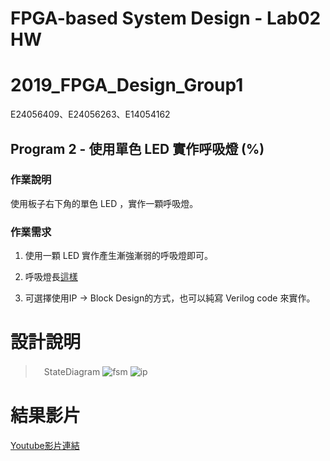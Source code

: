 # FPGA-based System Design - Lab02 HW
# 2019_FPGA_Design_Group1
E24056409、E24056263、E14054162

## Program 2 - 使用單色 LED 實作呼吸燈 (%)

### 作業說明

使用板子右下角的單色 LED ，實作一顆呼吸燈。

### 作業需求

1. 使用一顆 LED 實作產生漸強漸弱的呼吸燈即可。

2. 呼吸燈長[這樣](https://www.youtube.com/watch?v=Z6tbQ0HNmag)

3. 可選擇使用IP -> Block Design的方式，也可以純寫 Verilog code 來實作。

# 設計說明
>　StateDiagram
![fsm]()
![ip]()

# 結果影片
[Youtube影片連結](https://youtu.be/4piXqNh4t54)
